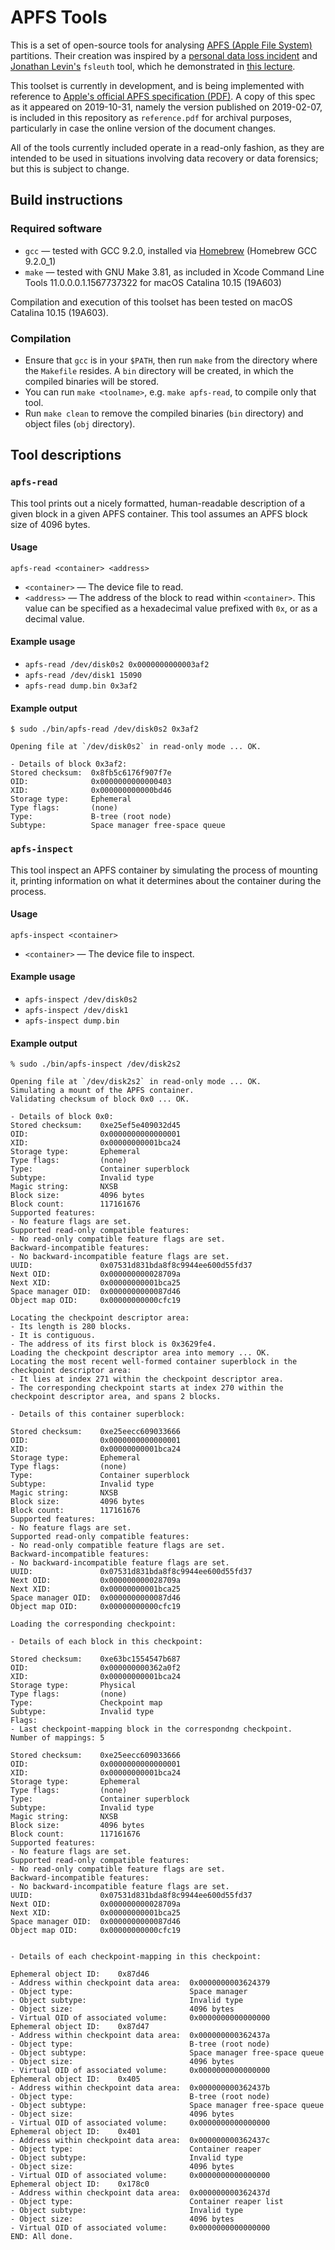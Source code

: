 # APFS Tools

This is a set of open-source tools for analysing [APFS (Apple File System)](https://en.wikipedia.org/wiki/Apple_File_System)
partitions. Their creation was inspired by a [personal data loss incident](https://apple.stackexchange.com/questions/373718)
and [Jonathan Levin's](https://twitter.com/Morpheus______) `fsleuth` tool, which
he demonstrated in [this lecture](http://docs.macsysadmin.se/2018/video/Day4Session2.mp4).

This toolset is currently in development, and is being implemented with reference
to [Apple's official APFS specification (PDF)](https://developer.apple.com/support/downloads/Apple-File-System-Reference.pdf).
A copy of this spec as it appeared on 2019-10-31, namely the version published
on 2019-02-07, is included in this repository as `reference.pdf` for archival
purposes, particularly in case the online version of the document changes.

All of the tools currently included operate in a read-only fashion, as they are
intended to be used in situations involving data recovery or data forensics; but
this is subject to change.

## Build instructions

### Required software

- `gcc` — tested with GCC 9.2.0, installed via [Homebrew](https://brew.sh) (Homebrew GCC 9.2.0_1)
- `make` — tested with GNU Make 3.81, as included in Xcode Command Line Tools 11.0.0.0.1.1567737322 for macOS Catalina 10.15 (19A603)

Compilation and execution of this toolset has been tested on macOS Catalina 10.15 (19A603).

### Compilation

- Ensure that `gcc` is in your `$PATH`, then run `make` from the directory where
  the `Makefile` resides. A `bin` directory will be created, in which the
  compiled binaries will be stored.
- You can run `make <toolname>`, e.g. `make apfs-read`, to compile only that
  tool.
- Run `make clean` to remove the compiled binaries (`bin` directory) and object
  files (`obj` directory).

## Tool descriptions

### `apfs-read`

This tool prints out a nicely formatted, human-readable description of a given
block in a given APFS container. This tool assumes an APFS block size of 4096
bytes.

#### Usage

`apfs-read <container> <address>`
- `<container>` — The device file to read.
- `<address>` — The address of the block to read within `<container>`.
    This value can be specified as a hexadecimal value prefixed with `0x`,
    or as a decimal value.

#### Example usage

- `apfs-read /dev/disk0s2 0x0000000000003af2`
- `apfs-read /dev/disk1 15090`
- `apfs-read dump.bin 0x3af2`

#### Example output

```
$ sudo ./bin/apfs-read /dev/disk0s2 0x3af2

Opening file at `/dev/disk0s2` in read-only mode ... OK.

- Details of block 0x3af2:
Stored checksum:  0x8fb5c6176f907f7e
OID:              0x0000000000000403
XID:              0x000000000000bd46
Storage type:     Ephemeral
Type flags:       (none)
Type:             B-tree (root node)
Subtype:          Space manager free-space queue
```

### `apfs-inspect`

This tool inspect an APFS container by simulating the process of mounting it,
printing information on what it determines about the container during the
process.

#### Usage

`apfs-inspect <container>`
- `<container>` — The device file to inspect.

#### Example usage

- `apfs-inspect /dev/disk0s2`
- `apfs-inspect /dev/disk1`
- `apfs-inspect dump.bin`

#### Example output

```
% sudo ./bin/apfs-inspect /dev/disk2s2

Opening file at `/dev/disk2s2` in read-only mode ... OK.
Simulating a mount of the APFS container.
Validating checksum of block 0x0 ... OK.

- Details of block 0x0:
Stored checksum:    0xe25ef5e409032d45
OID:                0x0000000000000001
XID:                0x00000000001bca24
Storage type:       Ephemeral
Type flags:         (none)
Type:               Container superblock
Subtype:            Invalid type
Magic string:       NXSB
Block size:         4096 bytes
Block count:        117161676
Supported features:
- No feature flags are set.
Supported read-only compatible features:
- No read-only compatible feature flags are set.
Backward-incompatible features:
- No backward-incompatible feature flags are set.
UUID:               0x07531d831bda8f8c9944ee600d55fd37
Next OID:           0x000000000028709a
Next XID:           0x00000000001bca25
Space manager OID:  0x0000000000087d46
Object map OID:     0x00000000000cfc19

Locating the checkpoint descriptor area:
- Its length is 280 blocks.
- It is contiguous.
- The address of its first block is 0x3629fe4.
Loading the checkpoint descriptor area into memory ... OK.
Locating the most recent well-formed container superblock in the checkpoint descriptor area:
- It lies at index 271 within the checkpoint descriptor area.
- The corresponding checkpoint starts at index 270 within the checkpoint descriptor area, and spans 2 blocks.

- Details of this container superblock:

Stored checksum:    0xe25eecc609033666
OID:                0x0000000000000001
XID:                0x00000000001bca24
Storage type:       Ephemeral
Type flags:         (none)
Type:               Container superblock
Subtype:            Invalid type
Magic string:       NXSB
Block size:         4096 bytes
Block count:        117161676
Supported features:
- No feature flags are set.
Supported read-only compatible features:
- No read-only compatible feature flags are set.
Backward-incompatible features:
- No backward-incompatible feature flags are set.
UUID:               0x07531d831bda8f8c9944ee600d55fd37
Next OID:           0x000000000028709a
Next XID:           0x00000000001bca25
Space manager OID:  0x0000000000087d46
Object map OID:     0x00000000000cfc19

Loading the corresponding checkpoint:

- Details of each block in this checkpoint:

Stored checksum:    0xe63bc1554547b687
OID:                0x000000000362a0f2
XID:                0x00000000001bca24
Storage type:       Physical
Type flags:         (none)
Type:               Checkpoint map
Subtype:            Invalid type
Flags:
- Last checkpoint-mapping block in the correspondng checkpoint.
Number of mappings: 5

Stored checksum:    0xe25eecc609033666
OID:                0x0000000000000001
XID:                0x00000000001bca24
Storage type:       Ephemeral
Type flags:         (none)
Type:               Container superblock
Subtype:            Invalid type
Magic string:       NXSB
Block size:         4096 bytes
Block count:        117161676
Supported features:
- No feature flags are set.
Supported read-only compatible features:
- No read-only compatible feature flags are set.
Backward-incompatible features:
- No backward-incompatible feature flags are set.
UUID:               0x07531d831bda8f8c9944ee600d55fd37
Next OID:           0x000000000028709a
Next XID:           0x00000000001bca25
Space manager OID:  0x0000000000087d46
Object map OID:     0x00000000000cfc19


- Details of each checkpoint-mapping in this checkpoint:

Ephemeral object ID:    0x87d46
- Address within checkpoint data area:  0x0000000003624379
- Object type:                          Space manager
- Object subtype:                       Invalid type
- Object size:                          4096 bytes
- Virtual OID of associated volume:     0x0000000000000000
Ephemeral object ID:    0x87d47
- Address within checkpoint data area:  0x000000000362437a
- Object type:                          B-tree (root node)
- Object subtype:                       Space manager free-space queue
- Object size:                          4096 bytes
- Virtual OID of associated volume:     0x0000000000000000
Ephemeral object ID:    0x405
- Address within checkpoint data area:  0x000000000362437b
- Object type:                          B-tree (root node)
- Object subtype:                       Space manager free-space queue
- Object size:                          4096 bytes
- Virtual OID of associated volume:     0x0000000000000000
Ephemeral object ID:    0x401
- Address within checkpoint data area:  0x000000000362437c
- Object type:                          Container reaper
- Object subtype:                       Invalid type
- Object size:                          4096 bytes
- Virtual OID of associated volume:     0x0000000000000000
Ephemeral object ID:    0x178c0
- Address within checkpoint data area:  0x000000000362437d
- Object type:                          Container reaper list
- Object subtype:                       Invalid type
- Object size:                          4096 bytes
- Virtual OID of associated volume:     0x0000000000000000
END: All done.
```
